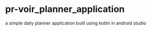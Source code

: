 # pr-voir_planner_application
a simple daily planner application built using kotlin in android studio
